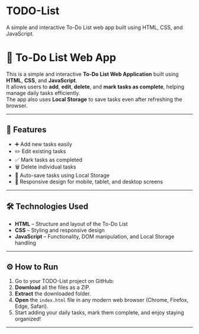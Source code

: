 # TODO-List
A simple and interactive To-Do List web app built using HTML, CSS, and JavaScript.
# 📝 To-Do List Web App

This is a simple and interactive **To-Do List Web Application** built using **HTML**, **CSS**, and **JavaScript**.  
It allows users to **add**, **edit**, **delete**, and **mark tasks as complete**, helping manage daily tasks efficiently.  
The app also uses **Local Storage** to save tasks even after refreshing the browser.

---

## 🚀 Features

- ➕ Add new tasks easily  
- ✏️ Edit existing tasks  
- ✅ Mark tasks as completed  
- 🗑️ Delete individual tasks  
- 💾 Auto-save tasks using Local Storage  
- 📱 Responsive design for mobile, tablet, and desktop screens  

---

## 🛠️ Technologies Used

- **HTML** – Structure and layout of the To-Do List  
- **CSS** – Styling and responsive design  
- **JavaScript** – Functionality, DOM manipulation, and Local Storage handling  

---

## ⚙️ How to Run

1. Go to your TODO-List project on GitHub:
2. **Download** all the files as a ZIP.  
3. **Extract** the downloaded folder.  
4. **Open** the `index.html` file in any modern web browser (Chrome, Firefox, Edge, Safari).  
5. Start adding your daily tasks, mark them complete, and enjoy staying organized!

---

